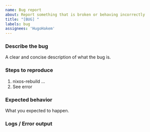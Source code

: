 ```yaml
---
name: Bug report
about: Report something that is broken or behaving incorrectly
title: "[BUG] "
labels: bug
assignees: 'HugoHakem'
---
```


### Describe the bug

A clear and concise description of what the bug is.

### Steps to reproduce

1. nixos-rebuild ...
2. See error

### Expected behavior

What you expected to happen.

### Logs / Error output
